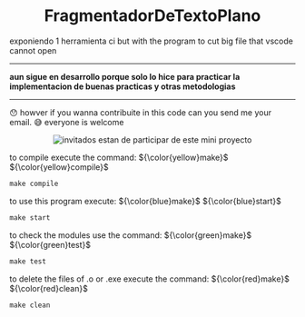 <h1 align="center">FragmentadorDeTextoPlano</h1>
exponiendo 1 herramienta ci but with the program to cut big file that vscode cannot open

* * *
**aun sigue en desarrollo porque solo lo hice para practicar la implementacion de buenas practicas y otras metodologias**
* * *

:hushed: howver if you wanna contribuite in this code can you send me your email. :sweat_smile: everyone is welcome
<p align="center">
    <img src="https://educacion30.b-cdn.net/wp-content/uploads/2020/07/PeacefulVictoriousDachshund-max-1mb-1.gif" alt="invitados estan de participar de este mini proyecto"></p>

to compile execute the command: ${\color{yellow}make}$ ${\color{yellow}compile}$
```diff
make compile
```
to use this program execute: ${\color{blue}make}$ ${\color{blue}start}$
```diff
make start 
```
to check the modules use the command: ${\color{green}make}$ ${\color{green}test}$
```diff
make test
```
to delete the files of .o or .exe execute the command: ${\color{red}make}$ ${\color{red}clean}$
```diff
make clean
```
